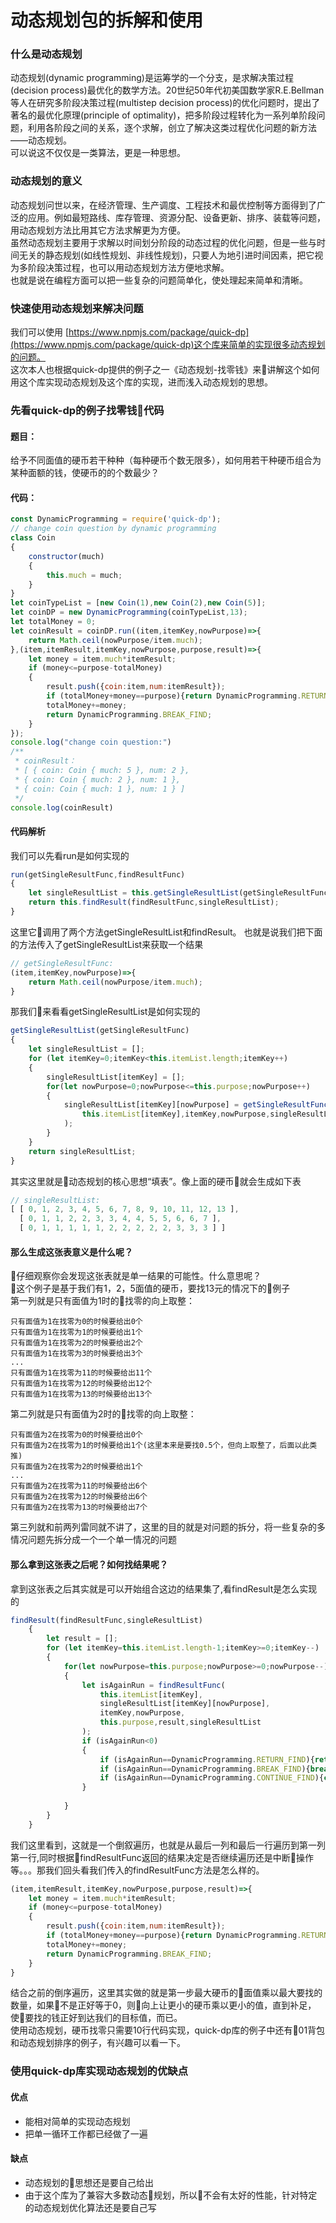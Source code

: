 # 动态规划包的拆解和使用
### 什么是动态规划
动态规划(dynamic programming)是运筹学的一个分支，是求解决策过程(decision process)最优化的数学方法。20世纪50年代初美国数学家R.E.Bellman等人在研究多阶段决策过程(multistep decision process)的优化问题时，提出了著名的最优化原理(principle of optimality)，把多阶段过程转化为一系列单阶段问题，利用各阶段之间的关系，逐个求解，创立了解决这类过程优化问题的新方法——动态规划。<br />
可以说这不仅仅是一类算法，更是一种思想。

### 动态规划的意义
动态规划问世以来，在经济管理、生产调度、工程技术和最优控制等方面得到了广泛的应用。例如最短路线、库存管理、资源分配、设备更新、排序、装载等问题，用动态规划方法比用其它方法求解更为方便。<br />
虽然动态规划主要用于求解以时间划分阶段的动态过程的优化问题，但是一些与时间无关的静态规划(如线性规划、非线性规划)，只要人为地引进时间因素，把它视为多阶段决策过程，也可以用动态规划方法方便地求解。<br />
也就是说在编程方面可以把一些复杂的问题简单化，使处理起来简单和清晰。<br />

### 快速使用动态规划来解决问题
我们可以使用 [https://www.npmjs.com/package/quick-dp](https://www.npmjs.com/package/quick-dp)这个库来简单的实现很多动态规划的问题。<br />
这次本人也根据quick-dp提供的例子之一《动态规划-找零钱》来讲解这个如何用这个库实现动态规划及这个库的实现，进而浅入动态规划的思想。

### 先看quick-dp的例子找零钱代码
#### 题目：
给予不同面值的硬币若干种种（每种硬币个数无限多），如何用若干种硬币组合为某种面额的钱，使硬币的的个数最少？
#### 代码：
```js
const DynamicProgramming = require('quick-dp');
// change coin question by dynamic programming
class Coin
{
    constructor(much)
    {
        this.much = much;       
    }
}
let coinTypeList = [new Coin(1),new Coin(2),new Coin(5)];
let coinDP = new DynamicProgramming(coinTypeList,13);
let totalMoney = 0;
let coinResult = coinDP.run((item,itemKey,nowPurpose)=>{
    return Math.ceil(nowPurpose/item.much);
},(item,itemResult,itemKey,nowPurpose,purpose,result)=>{
    let money = item.much*itemResult;
    if (money<=purpose-totalMoney)
    {
        result.push({coin:item,num:itemResult});
        if (totalMoney+money==purpose){return DynamicProgramming.RETURN_FIND;}
        totalMoney+=money;
        return DynamicProgramming.BREAK_FIND;
    }
});
console.log("change coin question:")
/**
 * coinResult：
 * [ { coin: Coin { much: 5 }, num: 2 },
 * { coin: Coin { much: 2 }, num: 1 },
 * { coin: Coin { much: 1 }, num: 1 } ]
 */
console.log(coinResult)
```
#### 代码解析
我们可以先看run是如何实现的
```js
run(getSingleResultFunc,findResultFunc)
{
    let singleResultList = this.getSingleResultList(getSingleResultFunc);
    return this.findResult(findResultFunc,singleResultList);
}
```
这里它调用了两个方法getSingleResultList和findResult。
也就是说我们把下面的方法传入了getSingleResultList来获取一个结果
```js
// getSingleResultFunc:
(item,itemKey,nowPurpose)=>{
    return Math.ceil(nowPurpose/item.much);
}
```
那我们来看看getSingleResultList是如何实现的
```js
getSingleResultList(getSingleResultFunc) 
{
    let singleResultList = [];
    for (let itemKey=0;itemKey<this.itemList.length;itemKey++) 
    {
        singleResultList[itemKey] = [];
        for(let nowPurpose=0;nowPurpose<=this.purpose;nowPurpose++)
        {
            singleResultList[itemKey][nowPurpose] = getSingleResultFunc(
                this.itemList[itemKey],itemKey,nowPurpose,singleResultList
            );
        }
    }
    return singleResultList;
}
```
其实这里就是动态规划的核心思想“填表”。像上面的硬币就会生成如下表
```js
// singleResultList:
[ [ 0, 1, 2, 3, 4, 5, 6, 7, 8, 9, 10, 11, 12, 13 ],
  [ 0, 1, 1, 2, 2, 3, 3, 4, 4, 5, 5, 6, 6, 7 ],
  [ 0, 1, 1, 1, 1, 1, 2, 2, 2, 2, 2, 3, 3, 3 ] ]
```
#### 那么生成这张表意义是什么呢？
仔细观察你会发现这张表就是单一结果的可能性。什么意思呢？<br />
这个例子是基于我们有1，2，5面值的硬币，要找13元的情况下的例子<br />
第一列就是只有面值为1时的找零的向上取整：<br />
```
只有面值为1在找零为0的时候要给出0个
只有面值为1在找零为1的时候要给出1个
只有面值为1在找零为2的时候要给出2个
只有面值为1在找零为3的时候要给出3个
...
只有面值为1在找零为11的时候要给出11个
只有面值为1在找零为12的时候要给出12个
只有面值为1在找零为13的时候要给出13个
```
第二列就是只有面值为2时的找零的向上取整：<br />
```
只有面值为2在找零为0的时候要给出0个
只有面值为2在找零为1的时候要给出1个(这里本来是要找0.5个，但向上取整了，后面以此类推)
只有面值为2在找零为2的时候要给出1个
...
只有面值为2在找零为11的时候要给出6个
只有面值为2在找零为12的时候要给出6个
只有面值为2在找零为13的时候要给出7个
```
第三列就和前两列雷同就不讲了，这里的目的就是对问题的拆分，将一些复杂的多情况问题先拆分成一个一个单一情况的问题

#### 那么拿到这张表之后呢？如何找结果呢？
拿到这张表之后其实就是可以开始组合这边的结果集了,看findResult是怎么实现的
```js
findResult(findResultFunc,singleResultList)
    {
        let result = [];
        for (let itemKey=this.itemList.length-1;itemKey>=0;itemKey--) 
        {
            for(let nowPurpose=this.purpose;nowPurpose>=0;nowPurpose--)
            {
                let isAgainRun = findResultFunc(
                    this.itemList[itemKey],
                    singleResultList[itemKey][nowPurpose],
                    itemKey,nowPurpose,
                    this.purpose,result,singleResultList
                );
                if (isAgainRun<0)
                {
                    if (isAgainRun==DynamicProgramming.RETURN_FIND){return result;}
                    if (isAgainRun==DynamicProgramming.BREAK_FIND){break;}
                    if (isAgainRun==DynamicProgramming.CONTINUE_FIND){continue;}
                }
                
            }
        }
    }
```
我们这里看到，这就是一个倒叙遍历，也就是从最后一列和最后一行遍历到第一列第一行,同时根据findResultFunc返回的结果决定是否继续遍历还是中断操作等。。。那我们回头看我们传入的findResultFunc方法是怎么样的。
```js
(item,itemResult,itemKey,nowPurpose,purpose,result)=>{
    let money = item.much*itemResult;
    if (money<=purpose-totalMoney)
    {
        result.push({coin:item,num:itemResult});
        if (totalMoney+money==purpose){return DynamicProgramming.RETURN_FIND;}
        totalMoney+=money;
        return DynamicProgramming.BREAK_FIND;
    }
}
```
结合之前的倒序遍历，这里其实做的就是第一步最大硬币的面值乘以最大要找的数量，如果不是正好等于0，则向上让更小的硬币乘以更小的值，直到补足，使要找的钱正好到达我们的目标值，而已。<br />
使用动态规划，硬币找零只需要10行代码实现，quick-dp库的例子中还有01背包和动态规划排序的例子，有兴趣可以看一下。

### 使用quick-dp库实现动态规划的优缺点
#### 优点
* 能相对简单的实现动态规划
* 把单一循环工作都已经做了一遍
#### 缺点
* 动态规划的思想还是要自己给出
* 由于这个库为了兼容大多数动态规划，所以不会有太好的性能，针对特定的动态规划优化算法还是要自己写






